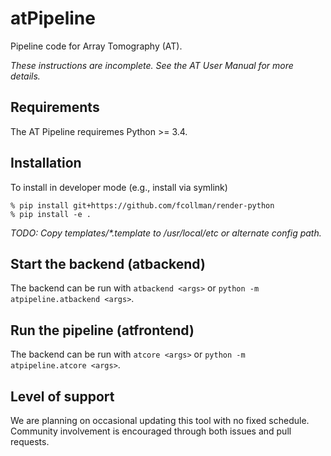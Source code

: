 # atPipeline
Pipeline code for Array Tomography (AT).

_These instructions are incomplete. See the AT User Manual for more details._

## Requirements

The AT Pipeline requiremes Python >= 3.4.

## Installation

To install in developer mode (e.g., install via symlink)
```console
% pip install git+https://github.com/fcollman/render-python
% pip install -e .
```

_TODO: Copy templates/*.template to /usr/local/etc or alternate config path._

## Start the backend (atbackend)

The backend can be run with ```atbackend <args>``` or ```python -m atpipeline.atbackend <args>```.

## Run the pipeline (atfrontend)

The backend can be run with ```atcore <args>``` or ```python -m atpipeline.atcore <args>```.

## Level of support

We are planning on occasional updating this tool with no fixed schedule. Community involvement is encouraged through both issues and pull requests.
